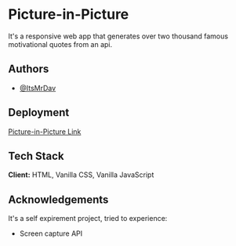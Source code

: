 # Picture-in-Picture

It's a responsive web app that generates over two thousand famous motivational quotes from an api.

## Authors

- [@ItsMrDav](https://www.github.com/ItsMrDav)


## Deployment


[Picture-in-Picture Link](https://itsmrdav.github.io/Picture-in-Picture/)
## Tech Stack

**Client:** HTML, Vanilla CSS, Vanilla JavaScript



## Acknowledgements

 It's a self expirement project, tried to experience:

 - Screen capture API

